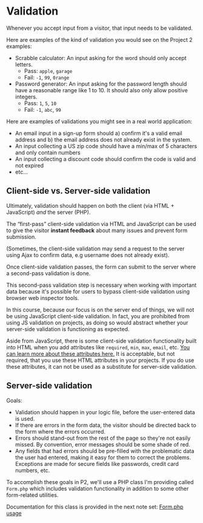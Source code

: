 # Validation

Whenever you accept input from a visitor, that input needs to be validated.

Here are examples of the kind of validation you would see on the Project 2 examples:

+ Scrabble calculator: An input asking for the word should only accept letters.
    + Pass: `apple`, `garage`
    + Fail: `-1`, `99`, `0range`
+ Password generator: An input asking for the password length should have a reasonable range like 1 to 10. It should also only allow positive integers.
    + Pass: `1`, `5`, `10`
    + Fail: `-1`, `abc`, `99`

Here are examples of validations you might see in a real world application:

+ An email input in a sign-up form should a) confirm it's a valid email address and b) the email address does not already exist in the system.
+ An input collecting a US zip code should have a min/max of 5 characters and only contain numbers
+ An input collecting a discount code should confirm the code is valid and not expired
+ etc...


## Client-side vs. Server-side validation
Ultimately, validation should happen on both the client (via HTML + JavaScript) *and* the server (PHP).

The &ldquo;first-pass&rdquo; client-side validation via HTML and JavaScript can be used to give the visitor **instant feedback** about many issues and prevent form submission.

(Sometimes, the client-side validation may send a request to the server using Ajax to confirm data, e.g username does not already exist).

Once client-side validation passes, the form can submit to the server where a second-pass validation is done.

This second-pass validation step is necessary when working with important data because it's possible for users to bypass client-side validation using browser web inspector tools.

In this course, because our focus is on the server end of things, we will not be using JavaScript client-side validation. In fact, you are prohibited from using JS validation on projects, as doing so would abstract whether your server-side validation is functioning as expected.

Aside from JavaScript, there is some client-side validation functionality built into HTML when you add attributes like `required`, `min`, `max`, `email`, etc.
 [You can learn more about these attributes here.](https://developer.mozilla.org/en-US/docs/Learn/HTML/Forms/Data_form_validation)
 It is acceptable, but not required, that you use these HTML attributes in your projects. If you do use these attributes, it can not be used as a substitute for server-side validation.



## Server-side validation

Goals:
+ Validation should happen in your logic file, before the user-entered data is used.
+ If there are errors in the form data, the visitor should be directed back to the form where the errors occurred.
+ Errors should stand-out from the rest of the page so they're not easily missed. By convention, error messages should be some shade of red. 
+ Any fields that had errors should be pre-filled with the problematic data the user had entered, making it easy for them to correct the problems. Exceptions are made for secure fields like passwords, credit card numbers, etc.

To accomplish these goals in P2, we'll use a PHP class I'm providing called `Form.php` which includes validation functionality in addition to some other form-related utilities.

Documentation for this class is provided in the next note set: [Form.php usage](/php/form.php-usage.md)